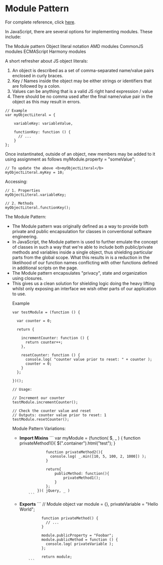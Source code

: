 # Module Pattern

For complete reference, click [here](http://addyosmani.com/resources/essentialjsdesignpatterns/book/#modulepatternjavascript).

In JavaScript, there are several options for implementing modules. These include:

The Module pattern
Object literal notation
AMD modules
CommonJS modules
ECMAScript Harmony modules

A short refresher about JS object literals:
<ol>
  <li>An object is described as a set of comma-separated name/value pairs enclosed in curly braces.</li>
  <li>Key / Names inside the object may be either strings or identifiers that are followed by a colon. </li>
  <li>Values can be anything that is a valid JS right hand expression / value</li>
  <li>There should be no comma used after the final name/value pair in the object as this may result in errors.</li>
</ol>

```
// Example
var myObjectLiteral = {
 
    variableKey: variableValue,
 
    functionKey: function () {
      // ...
    }
};

```

Once instantinated, outside of an object, new members may be added to it using assignment as follows myModule.property = "someValue";

```
// To update the above <b>myObjectLiteral</b>
myObjectLiteral.myKey = 10;
```
Accessing:
```
// 1. Properties
myObjectLiteral.variableKey;

// 2. Methods
myObjectLiteral.functionKey();
```


The Module Pattern: 
<ul>
  <li>The Module pattern was originally defined as a way to provide both private and public encapsulation for classes in conventional software engineering.
  </li>
  <li>In JavaScript, the Module pattern is used to further emulate the concept of classes in such a way that we're able to include both public/private methods and variables inside a single object, thus shielding particular parts from the global scope. What this results in is a reduction in the likelihood of our function names conflicting with other functions defined in additional scripts on the page.
</li>
<li>The Module pattern encapsulates "privacy", state and organization using closures.</li>
<li>This gives us a clean solution for shielding logic doing the heavy lifting whilst only exposing an interface we wish other parts of our application to use. </li>

Example
```
var testModule = (function () {
 
  var counter = 0;
 
  return {
 
    incrementCounter: function () {
      return counter++;
    },
 
    resetCounter: function () {
      console.log( "counter value prior to reset: " + counter );
      counter = 0;
    }
  };
 
})();
 
// Usage:
 
// Increment our counter
testModule.incrementCounter();
 
// Check the counter value and reset
// Outputs: counter value prior to reset: 1
testModule.resetCounter();
```

Module Pattern Variations:
<ul>
  <li>
  	<b>Import Mixins</b>
  		```
  			var myModule = (function( $, _ ) {
  				function privateMethod1(){
			        $(".container").html("test");
			    }
			 
			    function privateMethod2(){
			      console.log( _.min([10, 5, 100, 2, 1000]) );
			    }
			 
			    return{
			        publicMethod: function(){
			            privateMethod1();
			        }
			    };
  			})( jQuery, _ )
  		```
  </li>
  <li>
  	<b>Exports</b>
  		```
  			 // Module object
			  var module = {},
			    privateVariable = "Hello World";
			 
			  function privateMethod() {
			    // ...
			  }
			 
			  module.publicProperty = "Foobar";
			  module.publicMethod = function () {
			    console.log( privateVariable );
			  };
			 
			  return module;
  		```
  </li>
